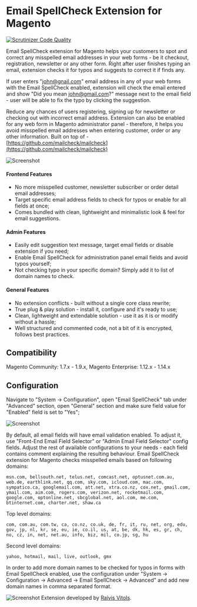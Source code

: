 # Email SpellCheck Extension for Magento

[![Scrutinizer Code Quality](https://scrutinizer-ci.com/g/raivis-vitols/magento-email-spellcheck/badges/quality-score.png?b=master)](https://scrutinizer-ci.com/g/raivis-vitols/magento-email-spellcheck/?branch=master)

Email SpellCheck extension for Magento helps your customers to spot and correct any misspelled email addresses in your web forms - be it checkout, registration, newsletter or any other form. Right after user finishes typing an email, extension checks it for typos and suggests to correct it if finds any.

If user enters "john@gnail.com" email address in any of your web forms with the Email SpellCheck enabled, extension will check the email entered and show "Did you mean john@gmail.com?" message next to the email field - user will be able to fix the typo by clicking the suggestion.

Reduce any chances of users registering, signing up for newsletter or checking out with incorrect email address. Extension can also be enabled for any web form in Magento administrator panel - therefore, it helps you avoid misspelled email addresses when entering customer, order or any other information. Built on top of - [https://github.com/mailcheck/mailcheck](https://github.com/mailcheck/mailcheck)

![Screenshot](http://i.imgur.com/XSXANKK.jpg)

#### Frontend Features

- No more misspelled customer, newsletter subscriber or order detail email addresses;
- Target specific email address fields to check for typos or enable for all fields at once;
- Comes bundled with clean, lightweight and minimalistic look & feel for email suggestions.

#### Admin Features

- Easily edit suggestion text message, target email fields or disable extension if you need;
- Enable Email SpellCheck for administration panel email fields and avoid typos yourself;
- Not checking typo in your specific domain? Simply add it to list of domain names to check.

#### General Features
- No extension conflicts - built without a single core class rewrite;
- True plug & play solution - install it, configure and it's ready to use;
- Clean, lightweight and extendable solution - use it as it is or modify without a hassle;
- Well structured and commented code, not a bit of it is encrypted, follows best practices.

## Compatibility
Magento Community: 1.7.x - 1.9.x, Magento Enterprise: 1.12.x - 1.14.x

## Configuration
Navigate to "System -> Configuration", open "Email SpellCheck" tab under "Advanced" section, open "General" section and make sure field value for "Enabled" field is set to "Yes";

![Screenshot](http://i.imgur.com/Q0Q5bYF.jpg)

By default, all email fields will have email validation enabled. To adjust it, use "Front-End Email Field Selector" or "Admin Email Field Selector" config fields. Adjust the rest of available configurations to your needs - each field contains comment explaining the resulting behaviour. Email SpellCheck extension for Magento checks misspelled emails based on following domains:
```
msn.com, bellsouth.net, telus.net, comcast.net, optusnet.com.au, web.de, earthlink.net, qq.com, sky.com, icloud.com, mac.com, sympatico.ca, googlemail.com, att.net, xtra.co.nz, cox.net, gmail.com, ymail.com, aim.com, rogers.com, verizon.net, rocketmail.com, google.com, optonline.net, sbcglobal.net, aol.com, me.com, btinternet.com, charter.net, shaw.ca
```

Top level domains:
```
com, com.au, com.tw, ca, co.nz, co.uk, de, fr, it, ru, net, org, edu, gov, jp, nl, kr, se, eu, ie, co.il, us, at, be, dk, hk, es, gr, ch, no, cz, in, net, net.au, info, biz, mil, co.jp, sg, hu
```

Second level domains:
```
yahoo, hotmail, mail, live, outlook, gmx
```

In order to add more domain names to be checked for typos in forms with Email SpellCheck enabled, use the configuration under "System -> Configuration -> Advanced -> Email SpellCheck -> Advanced" and add new domain names in comma separated format.

![Screenshot](http://i.imgur.com/4hSnPE1.jpg)
Extension developed by [Raivis Vitols](https://raivis.com/).
